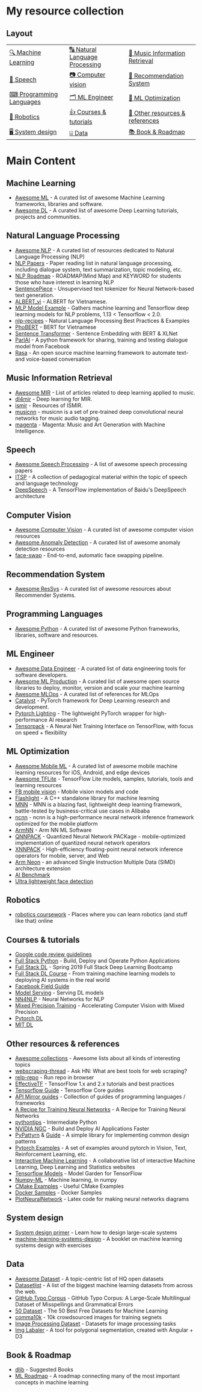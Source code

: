 # My resource collection

## Layout

| | | |
|-|-|-|
| [🔍 Machine Learning](#machine-learning) | [🔠 Natural Language Processing](#natural-language-processing) | [🎼 Music Information Retrieval](#music-information-retrieval) |
| [💬 Speech](#speech) | [📷 Computer vision](#computer-vision) | [🛒 Recommendation System](#recommendation-system) |
| [⌨ Programming Languages](#programming-languages) | [🗂  ML Engineer](#ml-engineer) | [📱 ML Optimization](#ml-optimization) |
| [🤖 Robotics](#robotics) | [👍 Courses & tutorials](#courses--tutorials) | [📌 Other resources & references](#other-resources--references) |
| [🖥️ System design](#system-design) | [⌸ Data](#data) | [📚 Book & Roadmap](#book--roadmap) |


# Main Content

## Machine Learning
* [Awesome ML](https://github.com/josephmisiti/awesome-machine-learning) - A curated list of awesome Machine Learning frameworks, libraries and software.
* [Awesome DL](https://github.com/ChristosChristofidis/awesome-deep-learning) - A curated list of awesome Deep Learning tutorials, projects and communities.

## Natural Language Processing
* [Awesome NLP](https://github.com/keon/awesome-nlp) - A curated list of resources dedicated to Natural Language Processing (NLP)
* [NLP Papers](https://github.com/iwangjian/Paper-Reading) - Paper reading list in natural language processing, including dialogue system, text summarization, topic modeling, etc.
* [NLP Roadmap](https://github.com/graykode/nlp-roadmap) - ROADMAP(Mind Map) and KEYWORD for students those who have interest in learning NLP
* [SentencePiece](https://github.com/google/sentencepiece) - Unsupervised text tokenizer for Neural Network-based text generation.
* [ALBERT_vi](https://github.com/ngoanpv/albert_vi) - ALBERT for Vietnamese.
* [MLP Model Example](https://github.com/huseinzol05/NLP-Models-Tensorflow) - Gathers machine learning and Tensorflow deep learning models for NLP problems, 1.13 < Tensorflow < 2.0.
* [nlp-recipes](https://github.com/microsoft/nlp-recipes/) - Natural Language Processing Best Practices & Examples
* [PhoBERT](https://github.com/VinAIResearch/PhoBERT) - BERT for Vietnamese
* [Sentence Transformer](https://github.com/UKPLab/sentence-transformers) - Sentence Embedding with BERT & XLNet
* [ParlAI](https://github.com/facebookresearch/ParlAI) - A python framework for sharing, training and testing dialogue model from Facebook
* [Rasa](https://github.com/RasaHQ/rasa) - An open source machine learning framework to automate text-and voice-based conversation

## Music Information Retrieval
* [Awesome MIR](https://github.com/ybayle/awesome-deep-learning-music) - List of articles related to deep learning applied to music.
* [dl4mir](https://github.com/keunwoochoi/dl4mir) - Deep learning for MIR.
* [ismir](https://ismir.net/resources/) - Resources of ISMIR.
* [musicnn](https://github.com/jordipons/musicnn) - musicnn is a set of pre-trained deep convolutional neural networks for music audio tagging.
* [magenta](https://github.com/tensorflow/magenta) - Magenta: Music and Art Generation with Machine Intelligence.

## Speech
* [Awesome Speech Processing](https://github.com/zzw922cn/awesome-speech-recognition-speech-synthesis-papers) - A list of awesome speech processing papers
* [ITSP](https://wiki.aalto.fi/display/ITSP) - A collection of pedagogical material within the topic of speech and language technology
* [DeepSpeech](https://github.com/mozilla/DeepSpeech) - A TensorFlow implementation of Baidu's DeepSpeech architecture

## Computer Vision
* [Awesome Computer Vision](https://github.com/jbhuang0604/awesome-computer-vision) - A curated list of awesome computer vision resources
* [Awesome Anomaly Detection](https://github.com/hoya012/awesome-anomaly-detection) - A curated list of awesome anomaly detection resources
* [face-swap](https://github.com/YuvalNirkin/face_swap) - End-to-end, automatic face swapping pipeline.

## Recommendation System
* [Awesome ResSys](https://github.com/gaolinjie/awesome-recommender-systems) - A curated list of awesome resources about Recommender Systems.

## Programming Languages
* [Awesome Python](https://github.com/vinta/awesome-python) - A curated list of awesome Python frameworks, libraries, software and resources.

## ML Engineer
* [Awesome Data Engineer](https://github.com/igorbarinov/awesome-data-engineering) - A curated list of data engineering tools for software developers.
* [Awesome ML Production](https://github.com/EthicalML/awesome-production-machine-learning) - A curated list of awesome open source libraries to deploy, monitor, version and scale your machine learning
* [Awesome MLOps](https://github.com/visenger/awesome-mlops) - A curated list of references for MLOps
* [Catalyst](https://github.com/catalyst-team/catalyst) - PyTorch framework for Deep Learning research and development.
* [Pytorch Lighting](https://github.com/PyTorchLightning/pytorch-lightning) - The lightweight PyTorch wrapper for high-performance AI research
* [Tensorpack](https://github.com/tensorpack/tensorpack) - A Neural Net Training Interface on TensorFlow, with focus on speed + flexibility

## ML Optimization
* [Awesome Mobile ML](https://github.com/fritzlabs/Awesome-Mobile-Machine-Learning) - A curated list of awesome mobile machine learning resources for iOS, Android, and edge devices
* [Awesome TFLite](https://github.com/margaretmz/awesome-tensorflow-lite) - TensorFlow Lite models, samples, tutorials, tools and learning resources
* [FB mobile vision](https://github.com/facebookresearch/mobile-vision) - Mobile vision models and code
* [Flashlight](https://github.com/facebookresearch/flashlight) - A C++ standalone library for machine learning
* [MNN](https://github.com/alibaba/MNN) - MNN is a blazing fast, lightweight deep learning framework, battle-tested by business-critical use cases in Alibaba
* [ncnn](https://github.com/Tencent/ncnn) - ncnn is a high-performance neural network inference framework optimized for the mobile platform
* [ArmNN](https://github.com/ARM-software/armnn) - Arm NN ML Software
* [QNNPACK](https://github.com/pytorch/QNNPACK) - Quantized Neural Network PACKage - mobile-optimized implementation of quantized neural network operators
* [XNNPACK](https://github.com/google/XNNPACK) - High-efficiency floating-point neural network inference operators for mobile, server, and Web
* [Arm Neon](https://developer.arm.com/architectures/instruction-sets/simd-isas/neon) - an advanced Single Instruction Multiple Data (SIMD) architecture extension
* [AI Benchmark](http://ai-benchmark.com/)
* [Ultra lightweight face detection](https://github.com/Linzaer/Ultra-Light-Fast-Generic-Face-Detector-1MB)

## Robotics
* [robotics coursework](https://github.com/mithi/robotics-coursework) - Places where you can learn robotics (and stuff like that) online

## Courses & tutorials
* [Google code review guidelines](https://google.github.io/eng-practices)
* [Full Stack Python](https://www.fullstackpython.com/) - Build, Deploy and Operate Python Applications
* [Full Stack DL](https://fullstackdeeplearning.com/march2019) - Spring 2019 Full Stack Deep Learning Bootcamp
* [Full Stack DL Course](https://course.fullstackdeeplearning.com/) - From training machine learning models to deploying AI systems in the real world
* [Facebook Field Guide](https://research.fb.com/blog/2018/05/the-facebook-field-guide-to-machine-learning-video-series/)
* [Model Serving](https://viblo.asia/p/model-serving-trien-khai-machine-learning-model-len-production-voi-tensorflow-serving-deploy-machine-learning-model-in-production-with-tensorflow-serving-XL6lAvvN5ek) - Serving DL models
* [NN4NLP](http://phontron.com/class/nn4nlp2017/) - Neural Networks for NLP
* [Mixed Precision Training](https://nvlabs.github.io/eccv2020-mixed-precision-tutorial/) - Accelerating Computer Vision with Mixed Precision
* [Pytorch DL](https://atcold.github.io/pytorch-Deep-Learning/)
* [MIT DL](https://github.com/lexfridman/mit-deep-learning)

## Other resources & references
* [Awesome collections](https://github.com/sindresorhus/awesome) - Awesome lists about all kinds of interesting topics
* [webscraping-thread](https://news.ycombinator.com/item?id=15694118) - Ask HN: What are best tools for web scraping?
* [relp-repo](https://repl.it/site/blog/github) - Run repo in browser
* [EffectiveTF](https://github.com/vahidk/EffectiveTensorflow) - TensorFlow 1.x and 2.x tutorials and best practices
* [Tensorflow Guide](https://www.tensorflow.org/guide) - Tensorflow Core guides
* [API Mirror guides](https://apimirror.com/tensorflow~guide/) - Collection of guides of programming languages / frameworks
* [A Recipe for Training Neural Networks](https://karpathy.github.io/2019/04/25/recipe/) - A Recipe for Training Neural Networks
* [pythontips](http://book.pythontips.com/en/latest/) - Intermediate Python
* [NVIDIA NGC](https://ngc.nvidia.com) - Build and Deploy AI Applications Faster
* [PyPattyrn](https://github.com/tylerlaberge/PyPattyrn) & [Guide](https://python-patterns.guide/) - A simple library for implementing common design patterns
* [Pytorch Examples](https://github.com/pytorch/examples) - A set of examples around pytorch in Vision, Text, Reinforcement Learning, etc.
* [Interactive Machine Learning](https://github.com/stared/interactive-machine-learning-list/) - A collaborative list of interactive Machine Learning, Deep Learning and Statistics websites
* [Tensorflow Models](https://github.com/tensorflow/models) - Model Garden for TensorFlow
* [Numpy-ML](https://github.com/ddbourgin/numpy-ml) - Machine learning, in numpy
* [CMake Examples](https://github.com/ttroy50/cmake-examples) - Useful CMake Examples
* [Docker Samples](https://github.com/dockersamples) - Docker Samples
* [PlotNeuralNetwork](https://github.com/HarisIqbal88/PlotNeuralNet) - Latex code for making neural networks diagrams

## System design
* [System design primer](https://github.com/donnemartin/system-design-primer) - Learn how to design large-scale systems
* [machine-learning-systems-design](https://github.com/chiphuyen/machine-learning-systems-design) - A booklet on machine learning systems design with exercises

## Data
* [Awesome Dataset](https://github.com/awesomedata/awesome-public-datasets) - A topic-centric list of HQ open datasets
* [Datasetlist](https://www.datasetlist.com/) - A list of the biggest machine learning datasets from across the web.
* [GitHub Typo Corpus](https://github.com/mhagiwara/github-typo-corpus) - GitHub Typo Corpus: A Large-Scale Multilingual Dataset of Misspellings and Grammatical Errors
* [50 Dataset](https://lionbridge.ai/datasets/the-50-best-free-datasets-for-machine-learning/?fbclid=IwAR2BMsLq1qUdxM3NR5wqVg0hpkvnULybUWOX2W5eJ0ThCRrV9a7r2TuxKP8) - The 50 Best Free Datasets for Machine Learning
* [comma10k](https://github.com/commaai/comma10k) - 10k crowdsourced images for training segnets
* [Image Processing Dataset](https://github.com/daooshee/Image-Processing-Datasets) - Datasets for image processing tasks
* [Img Labaler](https://github.com/erikbernheim/img-labeler) - A tool for polygonal segmentation, created with Angular + D3

## Book & Roadmap 
* [dlib](http://dlib.net/books.html) - Suggested Books
* [ML Roadmap](https://github.com/mrdbourke/machine-learning-roadmap) - A roadmap connecting many of the most important concepts in machine learning
